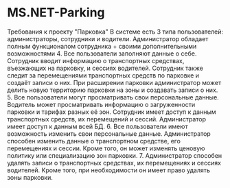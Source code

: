 # MS.NET-Parking
Требования к проекту "Парковка"
В системе есть 3 типа пользователей: администраторы, сотрудники и водители. Администратор обладает полным функционалом сотрудника + своими дополнительными возможностями
4. Все пользователи заполняют данные о себе. Сотрудник вводит информацию о транспортных средствах, въезжающих на парковку, и сессиях водителей. Сотрудник также следит за перемещениями транспортных средств по парковке и создаёт записи о них. При расширении парковки администратор может делить новую территорию парковки на зоны и создавать записи о них.
5. Все пользователи могут просматривать свои персональные данные. Водитель может просматривать информацию о загруженности парковки и тарифах разных её зон. Сотрудник имеет доступ к данным транспортных средств, их перемещений и сессий. Администратор имеет доступ к данным всей БД.
6. Все пользователи имеют возможность изменить свои персональные данные. Администратор способен изменить данные о транспортном средстве, его перемещениях и сессии. Кроме того, он может изменять ценовую политику или специализацию зон парковки. 
7. Администратор способен удалять записи о транспортных средствах, их перемещениях и сессиях водителей. Кроме того, при необходимости он имеет право удалять зоны парковки.
